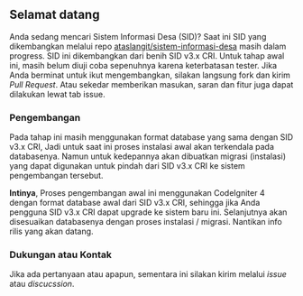 ## Selamat datang

Anda sedang mencari Sistem Informasi Desa (SID)?
Saat ini SID yang dikembangkan melalui repo [ataslangit/sistem-informasi-desa](https://github.com/ataslangit/sistem-informasi-desa/) masih dalam progress.
SID ini dikembangkan dari benih SID v3.x CRI. Untuk tahap awal ini, masih belum diuji coba sepenuhnya karena keterbatasan tester. Jika Anda berminat untuk ikut mengembangkan, silakan langsung fork dan kirim *Pull Request*. Atau sekedar memberikan masukan, saran dan fitur juga dapat dilakukan lewat tab issue.

### Pengembangan
Pada tahap ini masih menggunakan format database yang sama dengan SID v3.x CRI, Jadi untuk saat ini proses instalasi awal akan terkendala pada databasenya.
Namun untuk kedepannya akan dibuatkan migrasi (instalasi) yang dapat digunakan untuk pindah dari SID v3.x CRI ke sistem pengembangan tersebut.

**Intinya**,
Proses pengembangan awal ini menggunakan CodeIgniter 4 dengan format database awal dari SID v3.x CRI, sehingga jika Anda pengguna SID v3.x CRI dapat upgrade ke sistem baru ini.
Selanjutnya akan disesuaikan databasenya dengan proses instalasi / migrasi.
Nantikan info rilis yang akan datang.

### Dukungan atau Kontak

Jika ada pertanyaan atau apapun, sementara ini silakan kirim melalui _issue_ atau _discucssion_.
